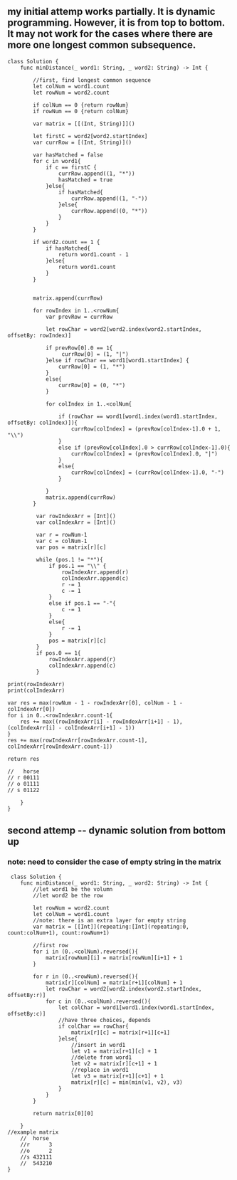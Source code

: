 ## my initial attemp works partially. It is dynamic programming. However, it is from top to bottom. It may not work for the cases where there are more one longest common subsequence. 
    class Solution {
        func minDistance(_ word1: String, _ word2: String) -> Int {

            //first, find longest common sequence
            let colNum = word1.count
            let rowNum = word2.count

            if colNum == 0 {return rowNum}
            if rowNum == 0 {return colNum}

            var matrix = [[(Int, String)]]()

            let firstC = word2[word2.startIndex]
            var currRow = [(Int, String)]()

            var hasMatched = false
            for c in word1{
                if c == firstC {
                    currRow.append((1, "*"))
                    hasMatched = true
                }else{
                    if hasMatched{
                        currRow.append((1, "-"))
                    }else{
                        currRow.append((0, "*"))
                    }
                }
            }

            if word2.count == 1 {
                if hasMatched{
                    return word1.count - 1
                }else{
                    return word1.count
                }
            }


            matrix.append(currRow)

            for rowIndex in 1..<rowNum{
                var prevRow = currRow

                let rowChar = word2[word2.index(word2.startIndex, offsetBy: rowIndex)]

                if prevRow[0].0 == 1{
                     currRow[0] = (1, "|")
                }else if rowChar == word1[word1.startIndex] {
                    currRow[0] = (1, "*")
                }
                else{
                    currRow[0] = (0, "*")
                }

                for colIndex in 1..<colNum{

                    if (rowChar == word1[word1.index(word1.startIndex, offsetBy: colIndex)]){
                        currRow[colIndex] = (prevRow[colIndex-1].0 + 1, "\\")
                    }
                    else if (prevRow[colIndex].0 > currRow[colIndex-1].0){
                        currRow[colIndex] = (prevRow[colIndex].0, "|")
                    }
                    else{
                        currRow[colIndex] = (currRow[colIndex-1].0, "-")
                    }

                }
                matrix.append(currRow)
            }

             var rowIndexArr = [Int]()
             var colIndexArr = [Int]()

             var r = rowNum-1
             var c = colNum-1
             var pos = matrix[r][c]

             while (pos.1 != "*"){
                 if pos.1 == "\\" {
                     rowIndexArr.append(r)
                     colIndexArr.append(c)
                     r -= 1
                     c -= 1
                 }
                 else if pos.1 == "-"{
                     c -= 1
                 }
                 else{
                     r -= 1
                 }
                 pos = matrix[r][c]
             }
             if pos.0 == 1{
                 rowIndexArr.append(r)
                 colIndexArr.append(c)
             }

    print(rowIndexArr)
    print(colIndexArr)

    var res = max(rowNum - 1 - rowIndexArr[0], colNum - 1 - colIndexArr[0])
    for i in 0..<rowIndexArr.count-1{
        res += max((rowIndexArr[i] - rowIndexArr[i+1] - 1), (colIndexArr[i] - colIndexArr[i+1] - 1))
    }
    res += max(rowIndexArr[rowIndexArr.count-1], colIndexArr[rowIndexArr.count-1])

    return res

    //   horse
    // r 00111   
    // o 01111
    // s 01122

        }
    }
    
    
 ## second attemp -- dynamic solution from bottom up
 ### note: need to consider the case of empty string in the matrix
 
     class Solution {
        func minDistance(_ word1: String, _ word2: String) -> Int {
            //let word1 be the volumn
            //let word2 be the row

            let rowNum = word2.count
            let colNum = word1.count
            //note: there is an extra layer for empty string
            var matrix = [[Int]](repeating:[Int](repeating:0, count:colNum+1), count:rowNum+1)

            //first row
            for i in (0..<colNum).reversed(){
                matrix[rowNum][i] = matrix[rowNum][i+1] + 1
            }

            for r in (0..<rowNum).reversed(){
                matrix[r][colNum] = matrix[r+1][colNum] + 1
                let rowChar = word2[word2.index(word2.startIndex, offsetBy:r)]
                for c in (0..<colNum).reversed(){
                    let colChar = word1[word1.index(word1.startIndex, offsetBy:c)]
                    //have three choices, depends
                    if colChar == rowChar{
                        matrix[r][c] = matrix[r+1][c+1]
                    }else{
                        //insert in word1
                        let v1 = matrix[r+1][c] + 1
                        //delete from word1
                        let v2 = matrix[r][c+1] + 1
                        //replace in word1
                        let v3 = matrix[r+1][c+1] + 1
                        matrix[r][c] = min(min(v1, v2), v3)
                    }
                }
            }

            return matrix[0][0]

        }
    //example matrix
        //  horse
        //r      3
        //o      2
        //s 432111
        //  543210
    }
